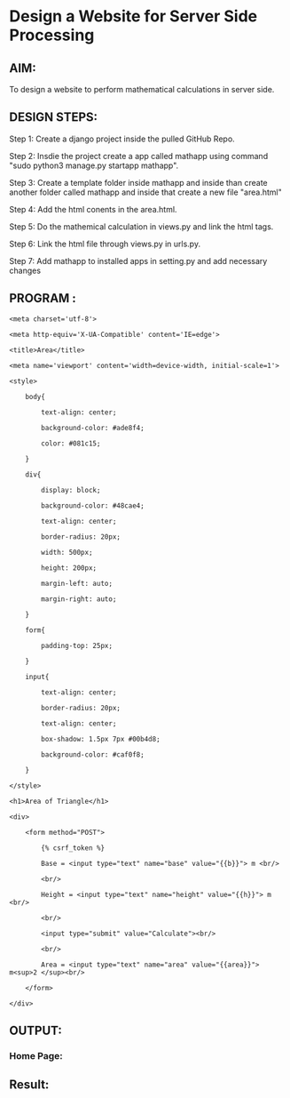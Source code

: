 # Design a Website for Server Side Processing

## AIM:
To design a website to perform mathematical calculations in server side.

## DESIGN STEPS:
Step 1:
Create a django project inside the pulled GitHub Repo.

Step 2:
Insdie the project create a app called mathapp using command "sudo python3 manage.py startapp mathapp".

Step 3:
Create a template folder inside mathapp and inside than create another folder called mathapp and inside that create a new file "area.html"

Step 4:
Add the html conents in the area.html.

Step 5:
Do the mathemical calculation in views.py and link the html tags.

Step 6:
Link the html file through views.py in urls.py.

Step 7:
Add mathapp to installed apps in setting.py and add necessary changes

## PROGRAM :

<!DOCTYPE html>

<html>

<head>

    <meta charset='utf-8'>
    
    <meta http-equiv='X-UA-Compatible' content='IE=edge'>
    
    <title>Area</title>
    
    <meta name='viewport' content='width=device-width, initial-scale=1'>
    
    <style>
    
        body{
        
            text-align: center;
            
            background-color: #ade8f4;
            
            color: #081c15;
            
        }
        
        div{
        
            display: block;
            
            background-color: #48cae4;
            
            text-align: center;
            
            border-radius: 20px;
            
            width: 500px;
            
            height: 200px;
            
            margin-left: auto;
            
            margin-right: auto;
            
        }
        
        form{
        
            padding-top: 25px;
            
        }
        
        input{
        
            text-align: center;
            
            border-radius: 20px;
            
            text-align: center;
            
            box-shadow: 1.5px 7px #00b4d8;
            
            background-color: #caf0f8;
            
        }
        
    </style>
    
</head>

<body>

    <h1>Area of Triangle</h1>
    
    <div>
    
        <form method="POST">
        
            {% csrf_token %}
            
            Base = <input type="text" name="base" value="{{b}}"> m <br/>
            
            <br/>
            
            Height = <input type="text" name="height" value="{{h}}"> m <br/>
            
            <br/>
            
            <input type="submit" value="Calculate"><br/>
            
            <br/>
            
            Area = <input type="text" name="area" value="{{area}}"> m<sup>2 </sup><br/>
            
        </form>
        
    </div>
    
</body>

</html>

## OUTPUT:

### Home Page:


## Result:

